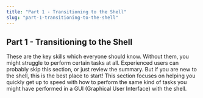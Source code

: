 ```yaml
---
title: "Part 1 - Transitioning to the Shell"
slug: "part-1-transitioning-to-the-shell"
---
```


## Part 1 - Transitioning to the Shell

These are the key skills which everyone should know. Without them, you might struggle to perform certain tasks at all. Experienced users can probably skip this section, or just review the summary. But if you are new to the shell, this is the best place to start! This section focuses on helping you quickly get up to speed with how to perform the same kind of tasks you might have performed in a GUI (Graphical User Interface) with the shell.
